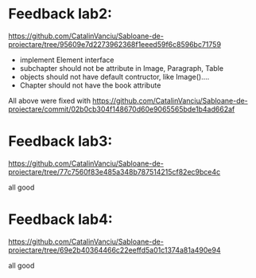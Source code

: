# Feedback lab2:
https://github.com/CatalinVanciu/Sabloane-de-proiectare/tree/95609e7d2273962368f1eeed59f6c8596bc71759

- implement Element interface
- subchapter should not be attribute in Image, Paragraph, Table
- objects should not have default contructor, like Image()....
- Chapter should not have the book attribute

All above were fixed with https://github.com/CatalinVanciu/Sabloane-de-proiectare/commit/02b0cb304f148670d60e9065565bde1b4ad662af

# Feedback lab3:
https://github.com/CatalinVanciu/Sabloane-de-proiectare/tree/77c7560f83e485a348b787514215cf82ec9bce4c

all good

# Feedback lab4:
https://github.com/CatalinVanciu/Sabloane-de-proiectare/tree/69e2b40364466c22eeffd5a01c1374a81a490e94

all good
